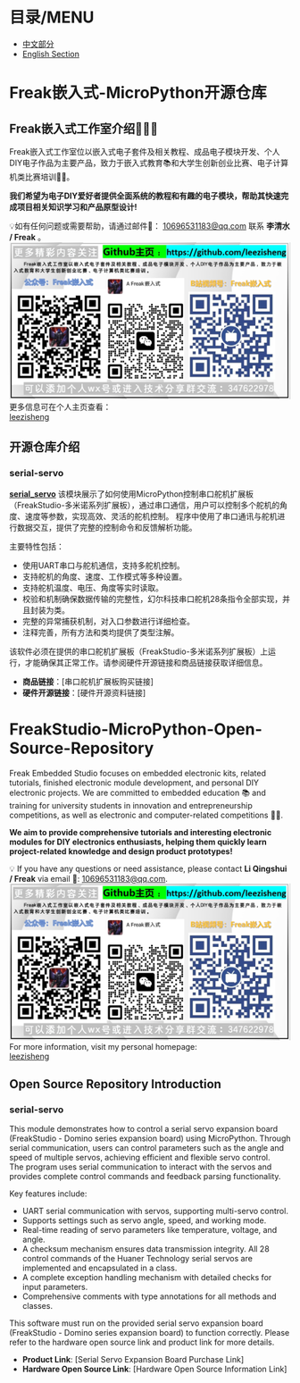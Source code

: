 # 目录/MENU
- [中文部分](#Freak嵌入式-MicroPython开源仓库)
- [English Section](#FreakStudio-MicroPython-Open-Source-Repository)

# Freak嵌入式-MicroPython开源仓库

## Freak嵌入式工作室介绍👨‍💻🌟

Freak嵌入式工作室位以嵌入式电子套件及相关教程、成品电子模块开发、个人DIY电子作品为主要产品，致力于嵌入式教育📚和大学生创新创业比赛、电子计算机类比赛培训🧑‍💻。

**我们希望为电子DIY爱好者提供全面系统的教程和有趣的电子模块，帮助其快速完成项目相关知识学习和产品原型设计!**

💡如有任何问题或需要帮助，请通过邮件📧： 10696531183@qq.com 联系 **李清水 / Freak** 。
![FreakStudio_Contact](image/FreakStudio_Contact.png)
更多信息可在个人主页查看：  
[leezisheng](https://github.com/leezisheng/leezisheng)

## 开源仓库介绍

### serial-servo
[**serial_servo**](https://github.com/leezisheng/freakstudio-micropython-libraries/tree/main/serial_servo)
该模块展示了如何使用MicroPython控制串口舵机扩展板（FreakStudio-多米诺系列扩展板），通过串口通信，用户可以控制多个舵机的角度、速度等参数，实现高效、灵活的舵机控制。
程序中使用了串口通讯与舵机进行数据交互，提供了完整的控制命令和反馈解析功能。

主要特性包括：
- 使用UART串口与舵机通信，支持多舵机控制。
- 支持舵机的角度、速度、工作模式等多种设置。
- 支持舵机温度、电压、角度等实时读取。
- 校验和机制确保数据传输的完整性，幻尔科技串口舵机28条指令全部实现，并且封装为类。
- 完整的异常捕获机制，对入口参数进行详细检查。
- 注释完善，所有方法和类均提供了类型注解。

该软件必须在提供的串口舵机扩展板（FreakStudio-多米诺系列扩展板）上运行，才能确保其正常工作。请参阅硬件开源链接和商品链接获取详细信息。
- **商品链接**：[串口舵机扩展板购买链接]
- **硬件开源链接**：[硬件开源资料链接]

# FreakStudio-MicroPython-Open-Source-Repository

Freak Embedded Studio focuses on embedded electronic kits, related tutorials, finished electronic module development, and personal DIY electronic projects. We are committed to embedded education 📚 and training for university students in innovation and entrepreneurship competitions, as well as electronic and computer-related competitions 🧑‍💻.

**We aim to provide comprehensive tutorials and interesting electronic modules for DIY electronics enthusiasts, helping them quickly learn project-related knowledge and design product prototypes!**

💡 If you have any questions or need assistance, please contact **Li Qingshui / Freak** via email 📧: 10696531183@qq.com.
![FreakStudio_Contact](image/FreakStudio_Contact.png)
For more information, visit my personal homepage:  
[leezisheng](https://github.com/leezisheng/leezisheng)

## Open Source Repository Introduction

### serial-servo
This module demonstrates how to control a serial servo expansion board (FreakStudio - Domino series expansion board) using MicroPython. Through serial communication, users can control parameters such as the angle and speed of multiple servos, achieving efficient and flexible servo control.  
The program uses serial communication to interact with the servos and provides complete control commands and feedback parsing functionality.

Key features include:  
- UART serial communication with servos, supporting multi-servo control.  
- Supports settings such as servo angle, speed, and working mode.  
- Real-time reading of servo parameters like temperature, voltage, and angle.  
- A checksum mechanism ensures data transmission integrity. All 28 control commands of the Huaner Technology serial servos are implemented and encapsulated in a class.  
- A complete exception handling mechanism with detailed checks for input parameters.  
- Comprehensive comments with type annotations for all methods and classes.  

This software must run on the provided serial servo expansion board (FreakStudio - Domino series expansion board) to function correctly. Please refer to the hardware open source link and product link for more details.  
- **Product Link**: [Serial Servo Expansion Board Purchase Link]  
- **Hardware Open Source Link**: [Hardware Open Source Information Link]